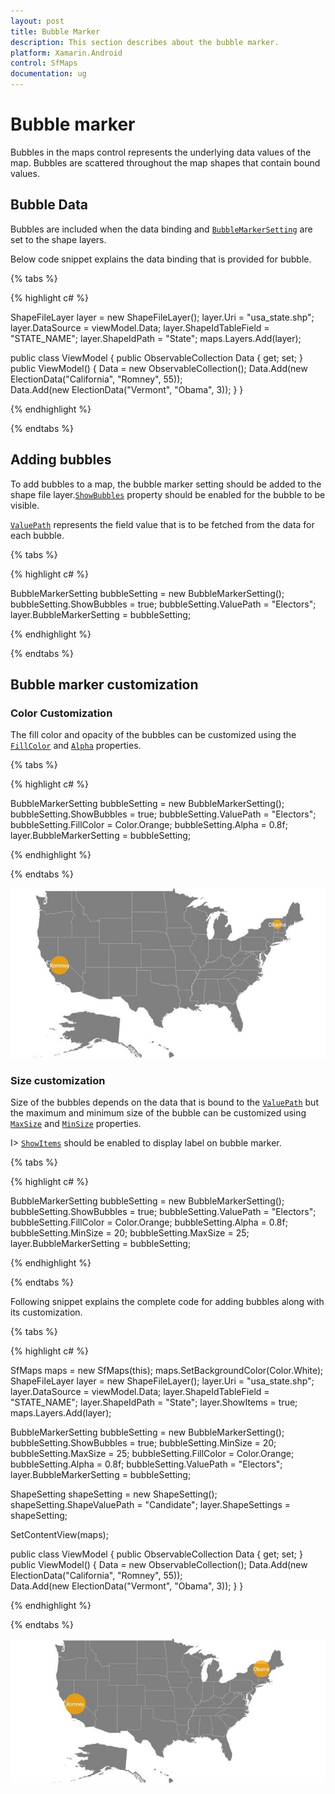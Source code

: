 ```yaml
---
layout: post
title: Bubble Marker
description: This section describes about the bubble marker.
platform: Xamarin.Android
control: SfMaps
documentation: ug
---
```

# Bubble marker

Bubbles in the maps control represents the underlying data values of the map. Bubbles are scattered throughout the map shapes that contain bound values.

## Bubble Data

Bubbles are included when the data binding and [`BubbleMarkerSetting`](https://help.syncfusion.com/cr/cref_files/xamarin-android/Syncfusion.SfMaps.Android~Com.Syncfusion.Maps.ShapeFileLayer~BubbleMarkerSetting.html) are set to the shape layers.

Below code snippet explains the data binding that is provided for bubble.

{% tabs %}

{% highlight c# %}

  ShapeFileLayer layer = new ShapeFileLayer();
  layer.Uri = "usa_state.shp";         
  layer.DataSource = viewModel.Data;
  layer.ShapeIdTableField = "STATE_NAME";
  layer.ShapeIdPath = "State";
  maps.Layers.Add(layer);

  public class ViewModel
  {
    public ObservableCollection<ElectionData> Data { get; set; }
    public ViewModel()
    {
       Data = new ObservableCollection<ElectionData>();
       Data.Add(new ElectionData("California", "Romney", 55));            
       Data.Add(new ElectionData("Vermont", "Obama", 3));
    }
  }

{% endhighlight %}

{% endtabs %}

## Adding bubbles

To add bubbles to a map, the bubble marker setting should be added to the shape file layer.[`ShowBubbles`](https://help.syncfusion.com/cr/cref_files/xamarin-android/Syncfusion.SfMaps.Android~Com.Syncfusion.Maps.BubbleMarkerSetting~ShowBubbles.html) property should be enabled for the bubble to be visible.

[`ValuePath`](https://help.syncfusion.com/cr/cref_files/xamarin-android/Syncfusion.SfMaps.Android~Com.Syncfusion.Maps.BubbleMarkerSetting~ValuePath.html) represents the field value that is to be fetched from the data for each bubble.

{% tabs %}

{% highlight c# %}

  BubbleMarkerSetting bubbleSetting = new BubbleMarkerSetting();
  bubbleSetting.ShowBubbles = true;
  bubbleSetting.ValuePath = "Electors";
  layer.BubbleMarkerSetting = bubbleSetting;

{% endhighlight %}

{% endtabs %}

## Bubble marker customization

### Color Customization

The fill color and opacity of the bubbles can be customized using the [`FillColor`](https://help.syncfusion.com/cr/cref_files/xamarin-android/Syncfusion.SfMaps.Android~Com.Syncfusion.Maps.BubbleMarkerSetting~FillColor.html) and [`Alpha`](https://help.syncfusion.com/cr/cref_files/xamarin-android/Syncfusion.SfMaps.Android~Com.Syncfusion.Maps.BubbleMarkerSetting~Alpha.html)  properties.

{% tabs %}

{% highlight c# %}

  BubbleMarkerSetting bubbleSetting = new BubbleMarkerSetting();
  bubbleSetting.ShowBubbles = true;
  bubbleSetting.ValuePath = "Electors";
  bubbleSetting.FillColor = Color.Orange;
  bubbleSetting.Alpha = 0.8f;
  layer.BubbleMarkerSetting = bubbleSetting;

{% endhighlight %}

{% endtabs %}

![Bubble marker color customization](Images/BubbleMarker_img2.jpeg)


### Size customization

Size of the bubbles depends on the data that is bound to the [`ValuePath`](https://help.syncfusion.com/cr/cref_files/xamarin-android/Syncfusion.SfMaps.Android~Com.Syncfusion.Maps.BubbleMarkerSetting~ValuePath.html) but the maximum and minimum size of the bubble can be customized using [`MaxSize`](https://help.syncfusion.com/cr/cref_files/xamarin-android/Syncfusion.SfMaps.Android~Com.Syncfusion.Maps.BubbleMarkerSetting~MaxSize.html) and [`MinSize`](https://help.syncfusion.com/cr/cref_files/xamarin-android/Syncfusion.SfMaps.Android~Com.Syncfusion.Maps.BubbleMarkerSetting~MinSize.html) properties.

I> [`ShowItems`](https://help.syncfusion.com/cr/cref_files/xamarin-android/Syncfusion.SfMaps.Android~Com.Syncfusion.Maps.ShapeFileLayer~ShowItems.html) should be enabled to display label on bubble marker.


{% tabs %}

{% highlight c# %}

  BubbleMarkerSetting bubbleSetting = new BubbleMarkerSetting();
  bubbleSetting.ShowBubbles = true;
  bubbleSetting.ValuePath = "Electors";
  bubbleSetting.FillColor = Color.Orange;
  bubbleSetting.Alpha = 0.8f;
  bubbleSetting.MinSize = 20;
  bubbleSetting.MaxSize = 25;
  layer.BubbleMarkerSetting = bubbleSetting;

{% endhighlight %}

{% endtabs %}

Following snippet explains the complete code for adding bubbles along with its customization.

{% tabs %}

{% highlight c# %}

  SfMaps maps = new SfMaps(this);
  maps.SetBackgroundColor(Color.White);
  ShapeFileLayer layer = new ShapeFileLayer();
  layer.Uri = "usa_state.shp";
  layer.DataSource = viewModel.Data;
  layer.ShapeIdTableField = "STATE_NAME";
  layer.ShapeIdPath = "State";
  layer.ShowItems = true;
  maps.Layers.Add(layer);
            
  BubbleMarkerSetting bubbleSetting = new BubbleMarkerSetting();
  bubbleSetting.ShowBubbles = true;
  bubbleSetting.MinSize = 20;
  bubbleSetting.MaxSize = 25;
  bubbleSetting.FillColor = Color.Orange;
  bubbleSetting.Alpha = 0.8f;
  bubbleSetting.ValuePath = "Electors";
  layer.BubbleMarkerSetting = bubbleSetting;

  ShapeSetting shapeSetting = new ShapeSetting();
  shapeSetting.ShapeValuePath = "Candidate";
  layer.ShapeSettings = shapeSetting;

  SetContentView(maps);

  public class ViewModel
  {
     public ObservableCollection<ElectionData> Data { get; set; }
     public ViewModel()
     {
         Data = new ObservableCollection<ElectionData>();
         Data.Add(new ElectionData("California", "Romney", 55));            
         Data.Add(new ElectionData("Vermont", "Obama", 3));
     }
  }

{% endhighlight %}

{% endtabs %}

![Bubble marker customization](Images/BubbleMarker_img1.jpeg)
